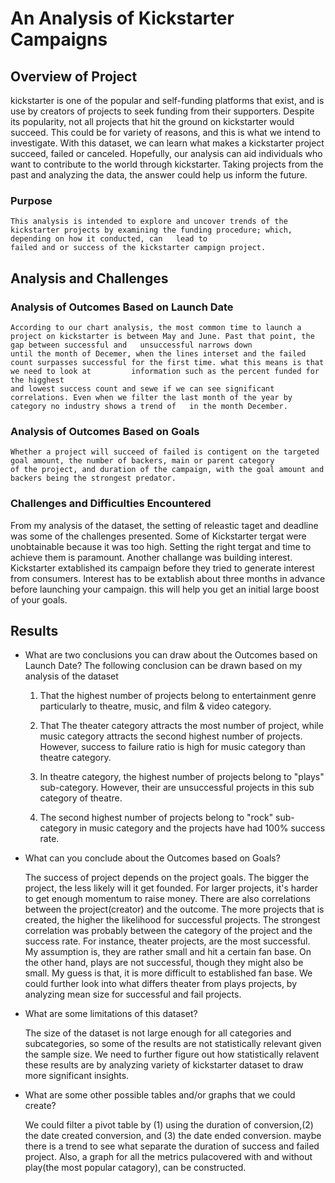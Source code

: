 # An Analysis of Kickstarter Campaigns

## Overview of Project

  kickstarter is one of the popular and self-funding platforms that exist, and is use by creators of projects to seek funding from their supporters.
	Despite its popularity, not all projects that hit the ground on kickstarter would succeed. This could be for variety of reasons, and this is what we intend to 
	investigate. With this dataset, we can learn what makes a kickstarter project succeed, failed or canceled. Hopefully, our analysis can aid individuals who want to 
	contribute to the world through kickstarter. Taking projects from the past and analyzing the data, the answer could help us inform the future.

### Purpose
	This analysis is intended to explore and uncover trends of the kickstarter projects by examining the funding procedure; which, depending on how it conducted, can   lead to
	failed and or success of the kickstarter campign project.

## Analysis and Challenges

### Analysis of Outcomes Based on Launch Date
	According to our chart analysis, the most common time to launch a project on kickstarter is between May and June. Past that point, the gap between successful and   unsuccessful narrows down 
	until the month of Decemer, when the lines interset and the failed count surpasses successful for the first time. what this means is that we need to look at         information such as the percent funded for the higghest
	and lowest success count and sewe if we can see significant correlations. Even when we filter the last month of the year by category no industry shows a trend of   in the month December. 
	
	

### Analysis of Outcomes Based on Goals

	Whether a project will succeed of failed is contigent on the targeted goal amount, the number of backers, main or parent category
	of the project, and duration of the campaign, with the goal amount and backers being the strongest predator.

### Challenges and Difficulties Encountered
  
  From my analysis of the dataset, the setting of releastic taget and deadline was some of the challenges presented. Some of Kickstarter tergat were unobtainable     because it was too high. Setting the right tergat and time to achieve them is paramount. Another challange was building interest. Kickstarter extablished its       campaign before they tried to generate interest from consumers. Interest has to be extablish about three months in advance before launching your campaign. this     will   help you get an initial large boost of your goals.
	

## Results
	
- What are two conclusions you can draw about the Outcomes based on Launch Date?
  The following conclusion can be drawn based on my analysis of the dataset
  
  1. That the highest number of projects belong to entertainment genre particularly to theatre, music, and film & video category.
  
  2. That The theater category attracts the most number of project, while music category attracts the second highest number of projects. However, success to failure      ratio is high for music category than theatre category.
  
  3. In theatre category, the highest number of projects belong to "plays" sub-category. However, their are unsuccessful projects in this sub category of theatre.
  
  4. The second highest number of projects belong to "rock" sub-category in music category and the projects have had 100% success rate.  
  
- What can you conclude about the Outcomes based on Goals?

	The success of project depends on the project goals. The bigger the project, the less likely will it get founded. For larger projects, it's harder to get 
	enough momentum to raise money. There are also correlations between the project(creator) and the outcome. The more projects that is created, the higher the         likelihood
	for successful projects. The strongest correlation was probably between the category of the project and the success rate. For instance, theater projects, are the   most successful.
	My assumption is, they are rather small and hit a certain fan base. On the other hand, plays are not successful, though they might also be small. My guess is       that, it is more 
	difficult to established fan base. We could further look into what differs theater from plays projects, by analyzing mean size for successful and fail projects.

- What are some limitations of this dataset?
	
	The size of the dataset is not large enough for all categories and subcategories, so some of the results are not statistically relevant given the sample size. We   need to further 
	figure out how statistically relavent these results are by analyzing variety of kickstarter dataset to draw more significant insights.

- What are some other possible tables and/or graphs that we could create?

	We could filter a pivot table by (1) using the duration of conversion,(2) the date created conversion, and (3) the date ended conversion.
	maybe there is a trend to see what separate the duration of success and failed project. Also, a graph for all the metrics pulacovered with and without play(the     most popular catagory), can be constructed.
